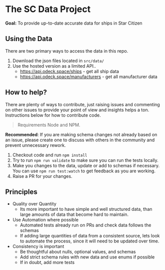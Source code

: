 # The SC Data Project

**Goal:** To provide up-to-date accurate data for ships in Star Citizen

## Using the Data

There are two primary ways to access the data in this repo.

1. Download the json files located in `src/data/`
2. Use the hosted version as a limited API..
    - https://api.odeck.space/ships - get all ship data
    - https://api.odeck.space/manufacturers - get all manufacturer data


## How to help?

There are plenty of ways to contribute, just raising issues and commenting on other issues to provide your point of view and insights helps a ton. Instructions below for how to contribute code.

> Requirements Node and NPM.

**Recommended**: If you are making schema changes not already based on an issue, please create one to discuss with others in the community and prevent unnecessary rework.

1. Checkout code and run `npm install`
2. Try to run `npm run validate` to make sure you can run the tests locally.
3. Make you changes to the data, update or add to schemas if necessary. You can use `npm run test:watch` to get feedback as you are working.
4. Raise a PR for your changes.


## Principles

- Quality over Quantity
    - Its more important to have simple and well structured data, than large amounts of data that become hard to maintain.
- Use Automation where possible
    - Automated tests already run on PRs and check data follows the schemas
    - If adding large quantities of data from a consistent source, lets look to automate the process, since it will need to be updated over time.
- Consistency is important
    - Be thoughtful about nulls, optional values, and schemas
    - Add strict schema rules with new data and use enums if possible
    - If in doubt, add more tests

